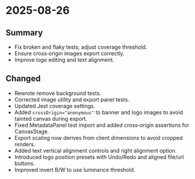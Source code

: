 # 2025-08-26

## Summary
- Fix broken and flaky tests; adjust coverage threshold.
- Ensure cross‑origin images export correctly.
- Improve logo editing and text alignment.

## Changed
- Rewrote remove background tests.
- Corrected image utility and export panel tests.
- Updated Jest coverage settings.
- Added `crossOrigin="anonymous"` to banner and logo images to avoid tainted canvas during export.
- Fixed MetadataPanel test import and added cross‑origin assertions for CanvasStage.
- Export scaling now derives from client dimensions to avoid cropped renders.
- Added text vertical alignment controls and right alignment option.
- Introduced logo position presets with Undo/Redo and aligned file/url buttons.
- Improved invert B/W to use luminance threshold.
